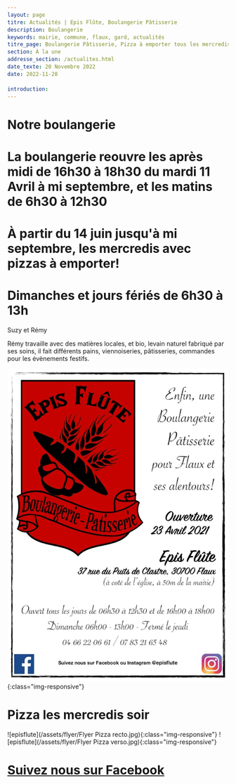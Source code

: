 ```yaml
---
layout: page
titre: Actualités | Epis Flûte, Boulangerie Pâtisserie
description: Boulangerie
keywords: mairie, commune, flaux, gard, actualités
titre_page: Boulangerie Pâtisserie, Pizza à emporter tous les mercredis soir
section: À la une
addresse_section: /actualites.html
date_texte: 20 Novembre 2022
date: 2022-11-20

introduction: 
---
```


# Notre boulangerie <br>


# La boulangerie reouvre les après midi de 16h30 à 18h30 du mardi 11 Avril à mi septembre, et les matins de 6h30 à 12h30
# À partir du 14 juin jusqu'à mi septembre, les mercredis avec pizzas à emporter! 
# Dimanches et jours fériés de 6h30 à 13h

Suzy et Rémy<br>


Rémy travaille avec des matières locales, et bio, levain naturel fabriqué par ses soins, il fait différents pains, viennoiseries, pâtisseries, commandes pour les évènements festifs.<br>


![episflute](/assets/illustrations/episfluteflyer.jpg){:class="img-responsive"}

# Pizza les mercredis soir <br>

![episflute](/assets/flyer/Flyer Pizza recto.jpg){:class="img-responsive"}
![episflute](/assets/flyer/Flyer Pizza verso.jpg){:class="img-responsive"}

# [Suivez nous sur Facebook](https://www.facebook.com/EpisFlute/)

